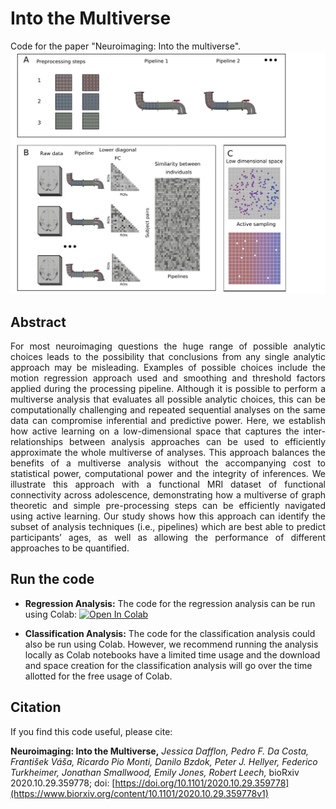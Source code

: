 # Into the Multiverse

Code for the paper "Neuroimaging: Into the multiverse".
![Image](figures/overview_analysis.png)

## Abstract
<p align="justify">
For most neuroimaging questions the huge range of possible analytic choices leads to the possibility that conclusions from any single analytic approach may be misleading. Examples of possible choices include the motion regression approach used and smoothing and threshold factors applied during the processing pipeline. Although it is possible to perform a multiverse analysis that evaluates all possible analytic choices, this can be computationally challenging and repeated sequential analyses on the same data can compromise inferential and predictive power. Here, we establish how active learning on a low-dimensional space that captures the inter-relationships between analysis approaches can be used to efficiently approximate the whole multiverse of analyses. This approach balances the benefits of a multiverse analysis without the accompanying cost to statistical power, computational power and the integrity of inferences. We illustrate this approach with a functional MRI dataset of functional connectivity across adolescence, demonstrating how a multiverse of graph theoretic and simple pre-processing steps can be efficiently navigated using active learning. Our study shows how this approach can identify the subset of analysis techniques (i.e., pipelines) which are best able to predict participants’ ages, as well as allowing the performance of different approaches to be quantified.
</p>

## Run the code
- **Regression Analysis:** The code for the regression analysis can be run using
  Colab: [![Open In Colab](https://colab.research.google.com/assets/colab-badge.svg)](https://colab.research.google.com/github/Mind-the-Pineapple/into-the-multiverse/blob/master/notebooks/multiverse_analysis_regression.ipynb)

- **Classification Analysis:** The code for the classification analysis could
  also be run using Colab. However, we recommend running the analysis locally
  as Colab notebooks have a limited time usage and the download and space
  creation for the classification analysis will go over the time allotted for the
  free usage of Colab.

## Citation
If you find this code useful, please cite:

**Neuroimaging: Into the Multiverse,**
*Jessica Dafflon, Pedro F. Da Costa, František Váša, Ricardo Pio Monti, Danilo Bzdok, Peter J. Hellyer, Federico Turkheimer, Jonathan Smallwood, Emily Jones, Robert Leech,* bioRxiv 2020.10.29.359778; doi: [https://doi.org/10.1101/2020.10.29.359778](https://www.biorxiv.org/content/10.1101/2020.10.29.359778v1)

